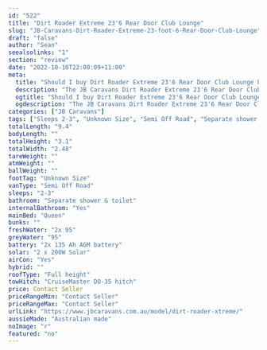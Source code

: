 ```yaml
---
id: "522"
title: "Dirt Roader Extreme 23'6 Rear Door Club Lounge"
slug: "JB-Caravans-Dirt-Roader-Extreme-23-foot-6-Rear-Door-Club-Lounge"
draft: "false"
author: "Sean"
seealsolinks: "1"
section: "review"
date: "2022-10-10T22:00:09+11:00"
meta:
  title: "Should I buy Dirt Roader Extreme 23'6 Rear Door Club Lounge by JB Caravans?"
  description: "The JB Caravans Dirt Roader Extreme 23'6 Rear Door Club Lounge is classed as Semi Off Road, and sleeps 2-3 people. It is Australian made and comes in at Unknown Size. It generally has Separate shower & toilet."
  ogtitle: "Should I buy Dirt Roader Extreme 23'6 Rear Door Club Lounge by JB Caravans?"
  ogdescription: "The JB Caravans Dirt Roader Extreme 23'6 Rear Door Club Lounge is classed as Semi Off Road, and sleeps 2-3 people. It is Australian made and comes in at Unknown Size. It generally has Separate shower & toilet."
categories: ["JB Caravans"]
tags: ["Sleeps 2-3", "Unknown Size", "Semi Off Road", "Separate shower & toilet", "Full height", "Price Unknown", "Australian made"]
totalLength: "9.4"
bodyLength: ""
totalHeight: "3.1"
totalWidth: "2.48"
tareWeight: ""
atmWeight: ""
ballWeight: ""
footTag: "Unknown Size"
vanType: "Semi Off Road"
sleeps: "2-3"
bathroom: "Separate shower & toilet"
internalBathroom: "Yes"
mainBed: "Queen"
bunks: ""
freshWater: "2x 95"
greyWater: "95"
battery: "2x 135 Ah AGM battery"
solar: "2 x 200W Solar"
airCon: "Yes"
hybrid: ""
roofType: "Full height"
towHitch: "CruiseMaster DO-35 hitch"
price: Contact Seller
priceRangeMin: "Contact Seller"
priceRangeMax: "Contact Seller"
urlLink: "https://www.jbcaravans.com.au/model/dirt-roader-xtreme/"
aussieMade: "Australian made"
noImage: "r"
featured: "no"
---
```

